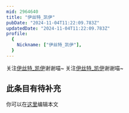 ```yaml
---
mid: 2964640
title: "伊丝特_凯伊"
pubDate: "2024-11-04T11:22:09.783Z"
updatedDate: "2024-11-04T11:22:09.783Z"
profile:
  {
    Nickname: ["伊丝特_凯伊"],
  }
---
```


关注[伊丝特_凯伊](https://space.bilibili.com/2964640)谢谢喵~ 关注[伊丝特_凯伊](https://space.bilibili.com/2964640)谢谢喵~

## 此条目有待补充
你可以在[这里](https://github.com/Yuhanawa/VTuber.ICU-Content/edit/master/v/伊丝特_凯伊/index.md)编辑本文

